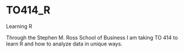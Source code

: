 # TO414_R
Learning R

Through the Stephen M. Ross School of Business I am taking TO 414 to learn R and how to analyze data in unique ways.
